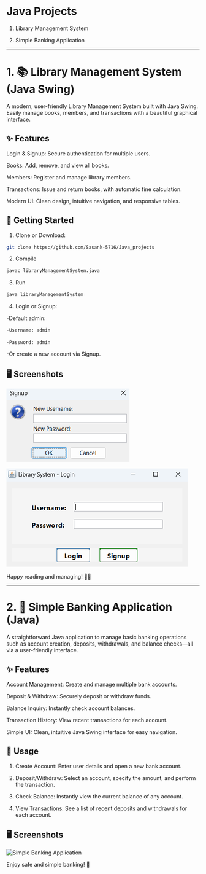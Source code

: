 # Java Projects

1. Library Management System

2. Simple Banking Application


___________________________________________________________________________________________________________________________________________________


# 1. 📚 Library Management System (Java Swing)
A modern, user-friendly Library Management System built with Java Swing.
Easily manage books, members, and transactions with a beautiful graphical interface.

## ✨ Features
Login & Signup: Secure authentication for multiple users.

Books: Add, remove, and view all books.

Members: Register and manage library members.

Transactions: Issue and return books, with automatic fine calculation.

Modern UI: Clean design, intuitive navigation, and responsive tables.

## 🚀 Getting Started
1. Clone or Download:
```bash
git clone https://github.com/Sasank-5716/Java_projects
```

2. Compile
```bash
javac libraryManagementSystem.java
```

3. Run
```bash
java libraryManagementSystem

```

4. Login or Signup:

-Default admin:

    -Username: admin

    -Password: admin

-Or create a new account via Signup.

## 🖥️ Screenshots
![LibraryManagementSystem](Java1.png)

![LibraryManagementSystem](Java2.png)


Happy reading and managing! 📖✨

___________________________________________________________________________________________________________________________________________________

# 2. 🏦 Simple Banking Application (Java)
A straightforward Java application to manage basic banking operations such as account creation, deposits, withdrawals, and balance checks—all via a user-friendly interface.

## ✨ Features
Account Management: Create and manage multiple bank accounts.

Deposit & Withdraw: Securely deposit or withdraw funds.

Balance Inquiry: Instantly check account balances.

Transaction History: View recent transactions for each account.

Simple UI: Clean, intuitive Java Swing interface for easy navigation.




## 📝 Usage
1. Create Account:
Enter user details and open a new bank account.

2. Deposit/Withdraw:
Select an account, specify the amount, and perform the transaction.

3. Check Balance:
Instantly view the current balance of any account.

4. View Transactions:
See a list of recent deposits and withdrawals for each account.

## 🖥️ Screenshots
![Simple Banking Application]()


Enjoy safe and simple banking! 💸

